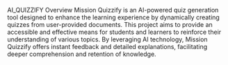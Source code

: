 ﻿AI_QUIZZIFY
Overview
Mission Quizzify is an AI-powered quiz generation tool designed to enhance the learning experience by dynamically creating quizzes from user-provided documents. This project aims to provide an accessible and effective means for students and learners to reinforce their understanding of various topics. By leveraging AI technology, Mission Quizzify offers instant feedback and detailed explanations, facilitating deeper comprehension and retention of knowledge.


